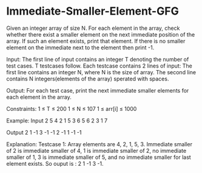 # Immediate-Smaller-Element-GFG
Given an integer array of size N. For each element in the array, check whether there exist a smaller element on the next immediate position of the array. If such an element exists, print that element. If there is no smaller element on the immediate next to the element then print -1.

Input:
The first line of input contains an integer T denoting the number of test cases. T testcases follow. Each testcase contains 2 lines of input:
The first line contains an integer N, where N is the size of array.
The second line contains N integers(elements of the array) sperated with spaces.

Output:
For each test case, print the next immediate smaller elements for each element in the array.

Constraints:
1 ≤ T ≤ 200
1 ≤ N ≤ 107
1 ≤ arr[i] ≤ 1000

Example:
Input
2
5
4 2 1 5 3
6
5 6 2 3 1 7

Output
2 1 -1 3 -1
-1 2 -1 1 -1 -1

Explanation:
Testcase 1: Array elements are 4, 2, 1, 5, 3. Immediate smaller of 2 is immediate smaller of 4, 1 is immediate smaller of 2, no immediate smaller of 1, 3 is immediate smaller of 5, and no immediate smaller for last element exists. So ouput is : 2 1 -1 3 -1.

 
